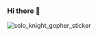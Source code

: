### Hi there 👋


![solo_knight_gopher_sticker](https://user-images.githubusercontent.com/3441183/178367424-c74d7015-fa4c-4a52-be21-561b57f76240.png)

<!--
**sspaink/sspaink** is a ✨ _special_ ✨ repository because its `README.md` (this file) appears on your GitHub profile.

Here are some ideas to get you started:

- 🔭 I’m currently working on ...
- 🌱 I’m currently learning ...
- 👯 I’m looking to collaborate on ...
- 🤔 I’m looking for help with ...

- 💬 Ask me about ...
- 📫 How to reach me: ...
- 😄 Pronouns: ...
- ⚡ Fun fact: ...
-->
